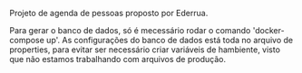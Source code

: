 Projeto de agenda de pessoas proposto por Ederrua.

Para gerar o banco de dados, só é mecessário rodar o comando 'docker-compose up'. 
As configurações do banco de dados está toda no arquivo de properties, para evitar ser necessário criar variáveis de hambiente, visto que não estamos trabalhando com arquivos de produção.

